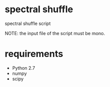# spectral shuffle

spectral shuffle script

NOTE: the input file of the script must be mono.

# requirements

- Python 2.7
- numpy
- scipy

